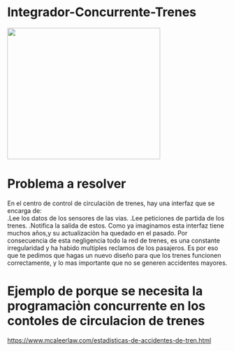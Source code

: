 # Integrador-Concurrente-Trenes

<div><img src= "https://www.argentina.gob.ar/sites/default/files/planoredroca.jpg" height=   "300" width="350"></div>

# Problema a resolver

En el centro de control de circulaciòn de trenes, hay una interfaz que se encarga de:  
.Lee los datos de los sensores de las vias. 
.Lee peticiones de partida de los trenes.
.Notifica la salida de estos.
Como ya imaginamos esta interfaz tiene muchos años,y su actualizaciòn ha quedado en el pasado. Por consecuencia de esta negligencia todo la red de trenes, es una constante irregularidad y ha habido multiples reclamos de los pasajeros.
Es por eso que te pedimos que hagas un nuevo diseño para que los trenes funcionen correctamente, y lo mas importante que no se generen accidentes mayores.

# Ejemplo de porque se necesita la programaciòn concurrente en los contoles de circulacion de trenes
https://www.mcaleerlaw.com/estadisticas-de-accidentes-de-tren.html
